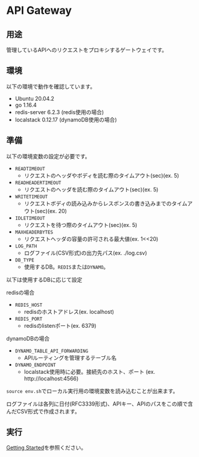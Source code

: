 # API Gateway

## 用途
管理しているAPIへのリクエストをプロキシするゲートウェイです。

## 環境
以下の環境で動作を確認しています。
- Ubuntu 20.04.2
- go 1.16.4
- redis-server 6.2.3 (redis使用の場合)
- localstack 0.12.17 (dynamoDB使用の場合)

## 準備
以下の環境変数の設定が必要です。
- `READTIMEOUT`
    - リクエストのヘッダやボディを読む際のタイムアウト(sec)(ex. 5)
- `READHEADERTIMEOUT`
    - リクエストのヘッダを読む際のタイムアウト(sec)(ex. 5)
- `WRITETIMEOUT`
    - リクエストボディの読み込みからレスポンスの書き込みまでのタイムアウト(sec)(ex. 20)
- `IDLETIMEOUT`
    - リクエストを待つ際のタイムアウト(sec)(ex. 5)
- `MAXHEADERBYTES`
    - リクエストヘッダの容量の許可される最大値(ex. 1<<20)
- `LOG_PATH`
    - ログファイル(CSV形式)の出力先パス(ex. ./log.csv)
- `DB_TYPE`
    - 使用するDB。`REDIS`または`DYNAMO`。

以下は使用するDBに応じて設定

redisの場合
- `REDIS_HOST`
    - redisのホストアドレス(ex. localhost)
- `REDIS_PORT`
    - redisのlistenポート(ex. 6379)

dynamoDBの場合
- `DYNAMO_TABLE_API_FORWARDING`
    - APIルーティングを管理するテーブル名
- `DYNAMO_ENDPOINT`
    - localstack使用時に必要。接続先のホスト、ポート (ex. http://localhost:4566)

`source env.sh`でローカル実行用の環境変数を読み込むことが出来ます。

ログファイルは各列に日付(RFC3339形式)、APIキー、APIのパスをこの順で含んだCSV形式で作成されます。

## 実行

[Getting Started](../README_ja.md)を参照ください。
